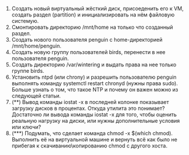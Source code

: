 1. Создать новый виртуальный жёсткий диск, присоеденить его к VM, создать раздел (partition) и инициализировать на нём файловую системую.
1. Смонтировать директорию /mnt/home на только что созданный раздел.
2. Создать нового пользователя penguin с home-директорией /mnt/home/penguin.
3. Создать новую группу пользователей birds, перенести в нее пользователя penguin.
4. Cоздать директорию /var/wintering и выдать права на нее только группе birds.
5. Установить ntpd (или chrony) и разрешить пользователю penguin выполнять команду systemctl restart chronyd (нужны права sudo). Больше узнать о том, что такое NTP и почему он важен можно из следующей статьи.
6. (**) Вывод команды iostat -x в последней колонке показывает загрузку дисков в процентах. Откуда утилита это понимает?
Достаточно ли вывода команды iostat -x для того, чтобы оценить реальную нагрузку на диски, или нужны дополнительные условия или ключи?
7. (***) Подумать, что сделает команда chmod -x $(which chmod). Выполнить её на виртуальной машине и вернуть всё как было не прибегая к скачиванию\копированию chmod с другого хоста.
